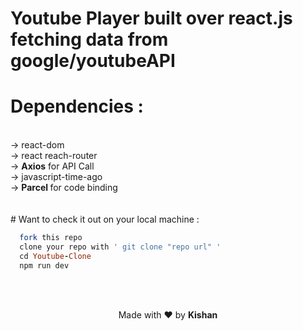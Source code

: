 # Youtube Player built over react.js fetching data from google/youtubeAPI

# Dependencies :
<br>
-> react-dom<br>
-> react reach-router <br>
-> <b>Axios</b> for API Call <br>
-> javascript-time-ago <br>
-> <b> Parcel </b> for code binding <br>
<br>
<br>
# Want to check it out on your local machine :
<br>

```ruby
  fork this repo
  clone your repo with ' git clone "repo url" '
  cd Youtube-Clone
  npm run dev

  ```
  <br>
  <br>
 <p align="center"> Made with &#x2764; by <b> Kishan</b> </p>
